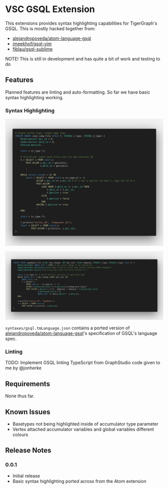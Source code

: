 # VSC GSQL Extension

This extensions provides syntax highlighting capabilities for TigerGraph's GSQL. This is mostly hacked together from:
* [alejandropoveda/atom-language-gsql](https://github.com/alejandropoveda/atom-language-gsql)
* [jmeekhof/gsql-vim](https://github.com/jmeekhof/gsql-vim)
* [fjblau/gsql-sublime](https://github.com/fjblau/gsql-sublime)

NOTE! This is still in development and has quite a bit of work and testing to do

## Features

Planned features are linting and auto-formatting. So far we have basic syntax highlighting working.

### Syntax Highlighting

![ConnComp Syntax ](./images/conn_comp_file.png)

![feature X](./images/pageRank_file.png)

`syntaxes/gsql.tmLanguage.json` contains a ported version of [alejandropoveda/atom-language-gsql](https://github.com/alejandropoveda/atom-language-gsql)'s specification of GSQL's language spec.

### Linting

TODO: Implement GSQL linting TypeScript from GraphStudio code given to me by @jonherke

## Requirements

None thus far.

## Known Issues

- Basetypes not being highlighted inside of accumulator type parameter
- Vertex attached accumulator variables and global variables different colours

## Release Notes

### 0.0.1

- Initial release
- Basic syntax highlighting ported across from the Atom extension
